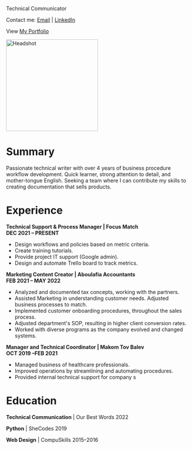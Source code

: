 Technical Communicator

Contact me: [Email](mailto:yaelbarron95@gmail.com"yaelbarron95@gmail.com") | [LinkedIn](www.linkedin.com/in/yael-lachman"www.linkedin.com/in/yael-lachman") 

View [My Portfolio](https://yaellachmantechcomm.wixsite.com/portfolio"https://yaellachmantechcomm.wixsite.com/portfolio")

<img src="https://media-exp1.licdn.com/dms/image/C4E03AQFAy_4YWiI2dg/profile-displayphoto-shrink_400_400/0/1659553343223?e=1673481600&v=beta&t=gG2ojiv6feN6nB4HzElHqG8rPYYlGvEa06E3VAmaICk" alt="Headshot" width="250">

# Summary
Passionate technical writer with over 4 years of business procedure workflow development. Quick learner, strong attention to detail, and mother-tongue English. Seeking a team where I can contribute my skills to creating documentation that sells products.
# Experience
**Technical Support & Process Manager | Focus Match**  
**DEC 2021 – PRESENT**  
- Design workflows and policies based on metric criteria.  
- Create training tutorials.  
- Provide project IT support (Google admin).   
- Design and automate Trello board to track metrics.  

**Marketing Content Creator | Aboulafia Accountants**  
**FEB 2021 – MAY 2022**  
-	Analyzed and documented tax concepts, working with the partners.
-	Assisted Marketing in understanding customer needs. Adjusted business processes to match.
-	Implemented customer onboarding procedures, throughout the sales process.
-	Adjusted department's SOP, resulting in higher client conversion rates.
-	Worked with diverse programs as the company evolved and changed systems.

**Manager and Technical Coordinator | Makom Tov Balev**  
**OCT 2019 –FEB 2021**  
-	Managed business of healthcare professionals.
-	Improved operations by streamlining and automating procedures. 
-	Provided internal technical support for company s
# Education
**Technical Communication** | Our Best Words 2022  

**Python** | SheCodes 2019  

**Web Design** | CompuSkills 2015–2016  

